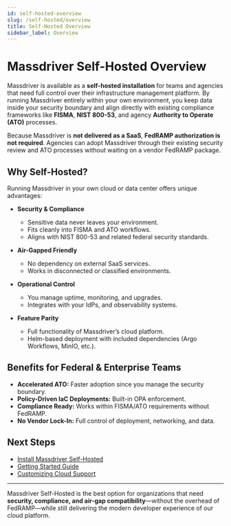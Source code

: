 ```yaml
---
id: self-hosted-overview
slug: /self-hosted/overview
title: Self-Hosted Overview
sidebar_label: Overview
---
```


# Massdriver Self-Hosted Overview

Massdriver is available as a **self-hosted installation** for teams and agencies that need full control over their infrastructure management platform. By running Massdriver entirely within your own environment, you keep data inside your security boundary and align directly with existing compliance frameworks like **FISMA**, **NIST 800-53**, and agency **Authority to Operate (ATO)** processes.

Because Massdriver is **not delivered as a SaaS**, **FedRAMP authorization is not required**. Agencies can adopt Massdriver through their existing security review and ATO processes without waiting on a vendor FedRAMP package.

## Why Self-Hosted?

Running Massdriver in your own cloud or data center offers unique advantages:

- **Security & Compliance**  
  - Sensitive data never leaves your environment.  
  - Fits cleanly into FISMA and ATO workflows.  
  - Aligns with NIST 800-53 and related federal security standards.  

- **Air-Gapped Friendly**  
  - No dependency on external SaaS services.  
  - Works in disconnected or classified environments.  

- **Operational Control**  
  - You manage uptime, monitoring, and upgrades.  
  - Integrates with your IdPs, and observability systems.  

- **Feature Parity**  
  - Full functionality of Massdriver’s cloud platform.  
  - Helm-based deployment with included dependencies (Argo Workflows, MinIO, etc.).  

## Benefits for Federal & Enterprise Teams

- **Accelerated ATO:** Faster adoption since you manage the security boundary.  
- **Policy-Driven IaC Deployments:** Built-in OPA enforcement.  
- **Compliance Ready:** Works within FISMA/ATO requirements without FedRAMP.  
- **No Vendor Lock-In:** Full control of deployment, networking, and data.  

## Next Steps

- [Install Massdriver Self-Hosted](/self-hosted/install)  
- [Getting Started Guide](/getting_started/00-overview)  
- [Customizing Cloud Support](/guides/customizing-cloud-support)  

---

Massdriver Self-Hosted is the best option for organizations that need **security, compliance, and air-gap compatibility**—without the overhead of FedRAMP—while still delivering the modern developer experience of our cloud platform.

